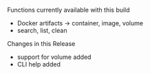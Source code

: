 Functions currently available with this build
- Docker artifacts -> container, image, volume
- search, list, clean

Changes in this Release
- support for volume added
- CLI help added